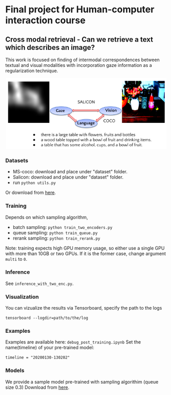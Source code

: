 # Final project for Human-computer interaction course
## Cross modal retrieval - Can we retrieve a text which describes an image?
This work is focused on finding of intermodal correspondences between textual and visual modalities with incorporation gaze
information as a regularization technique.

<div style="text-align:center"><img src="/intro_image.png" width="500px"></div>

### Datasets
* MS-coco: download and place under "dataset" folder.
* Salicon: download and place under "dataset" folder.
* run `python utils.py`

Or download from [here](https://drive.google.com/file/d/1hE0zkUsGYb1iHXstQL8Z1swwH_un1gc5/view?usp=sharing).
### Training
Depends on which sampling algorithm,
 * batch sampling: `python train_two_encoders.py`
 * queue sampling: `python train_queue.py`
 * rerank sampling: `python train_rerank.py`
 
Note: training expects high GPU memory usage, so either use a single GPU with more than 10GB or two GPUs. If it is the former case, change argument `multi` to `0`.
### Inference
See `inference_with_two_enc.py`.

### Visualization
You can vizualize the results via Tensorboard, specify the path to the logs

```
tensorboard --logdir=path/to/the/log
```
### Examples
Examples are available here: `debug_post_training.ipynb` 
Set the name(timeline) of your pre-trained model:

```
timeline = "20200130-130202"
````
### Models
We provide a sample model pre-trained with sampling algorithim (queue size 0.3)
Download from [here](https://drive.google.com/file/d/1KVhywaF1U17OJgHqNFOkba113WUTGogi/view?usp=sharing).
